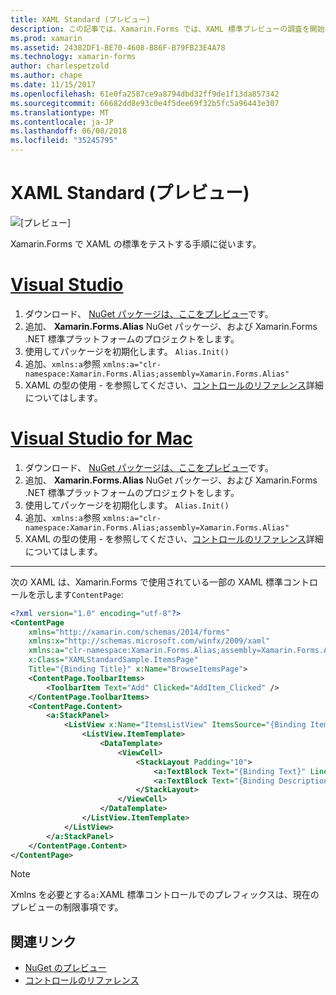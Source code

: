 ```yaml
---
title: XAML Standard (プレビュー)
description: この記事では、Xamarin.Forms では、XAML 標準プレビューの調査を開始する方法について説明します。
ms.prod: xamarin
ms.assetid: 24382DF1-BE70-4608-B86F-B79FB23E4A78
ms.technology: xamarin-forms
author: charlespetzold
ms.author: chape
ms.date: 11/15/2017
ms.openlocfilehash: 61e0fa2587ce9a8794dbd32ff9de1f13da857342
ms.sourcegitcommit: 66682dd8e93c0e4f5dee69f32b5fc5a96443e307
ms.translationtype: MT
ms.contentlocale: ja-JP
ms.lasthandoff: 06/08/2018
ms.locfileid: "35245795"
---
```

# <a name="xaml-standard-preview"></a>XAML Standard (プレビュー)

![[プレビュー]](~/media/shared/preview.png)

Xamarin.Forms で XAML の標準をテストする手順に従います。

# <a name="visual-studiotabvswin"></a>[Visual Studio](#tab/vswin)

1. ダウンロード、 [NuGet パッケージは、ここをプレビュー](https://aka.ms/xf-xamlstandard-nuget)です。
2. 追加、 **Xamarin.Forms.Alias** NuGet パッケージ、および Xamarin.Forms .NET 標準プラットフォームのプロジェクトをします。
3. 使用してパッケージを初期化します。 `Alias.Init()`
4. 追加、`xmlns:a`参照 `xmlns:a="clr-namespace:Xamarin.Forms.Alias;assembly=Xamarin.Forms.Alias"`
5. XAML の型の使用 - を参照してください、[コントロールのリファレンス](controls.md)詳細についてはします。

# <a name="visual-studio-for-mactabvsmac"></a>[Visual Studio for Mac](#tab/vsmac)

1. ダウンロード、 [NuGet パッケージは、ここをプレビュー](https://aka.ms/xf-xamlstandard-nuget)です。
2. 追加、 **Xamarin.Forms.Alias** NuGet パッケージ、および Xamarin.Forms .NET 標準プラットフォームのプロジェクトをします。
3. 使用してパッケージを初期化します。 `Alias.Init()`
4. 追加、`xmlns:a`参照 `xmlns:a="clr-namespace:Xamarin.Forms.Alias;assembly=Xamarin.Forms.Alias"`
5. XAML の型の使用 - を参照してください、[コントロールのリファレンス](controls.md)詳細についてはします。

-----

次の XAML は、Xamarin.Forms で使用されている一部の XAML 標準コントロールを示します`ContentPage`:

```xml
<?xml version="1.0" encoding="utf-8"?>
<ContentPage 
    xmlns="http://xamarin.com/schemas/2014/forms" 
    xmlns:x="http://schemas.microsoft.com/winfx/2009/xaml" 
    xmlns:a="clr-namespace:Xamarin.Forms.Alias;assembly=Xamarin.Forms.Alias"
    x:Class="XAMLStandardSample.ItemsPage" 
    Title="{Binding Title}" x:Name="BrowseItemsPage">
    <ContentPage.ToolbarItems>
        <ToolbarItem Text="Add" Clicked="AddItem_Clicked" />
    </ContentPage.ToolbarItems>
    <ContentPage.Content>
        <a:StackPanel>
            <ListView x:Name="ItemsListView" ItemsSource="{Binding Items}" VerticalOptions="FillAndExpand" HasUnevenRows="true" RefreshCommand="{Binding LoadItemsCommand}" IsPullToRefreshEnabled="true" IsRefreshing="{Binding IsBusy, Mode=OneWay}" CachingStrategy="RecycleElement" ItemSelected="OnItemSelected">
                <ListView.ItemTemplate>
                    <DataTemplate>
                        <ViewCell>
                            <StackLayout Padding="10">
                                <a:TextBlock Text="{Binding Text}" LineBreakMode="NoWrap" Style="{DynamicResource ListItemTextStyle}" FontSize="16" />
                                <a:TextBlock Text="{Binding Description}" LineBreakMode="NoWrap" Style="{DynamicResource ListItemDetailTextStyle}" FontSize="13" />
                            </StackLayout>
                        </ViewCell>
                    </DataTemplate>
                </ListView.ItemTemplate>
            </ListView>
        </a:StackPanel>
    </ContentPage.Content>
</ContentPage>
```

> [!NOTE]
> Xmlns を必要とする`a:`XAML 標準コントロールでのプレフィックスは、現在のプレビューの制限事項です。


## <a name="related-links"></a>関連リンク

- [NuGet のプレビュー](https://aka.ms/xf-xamlstandard-nuget)
- [コントロールのリファレンス](controls.md)

